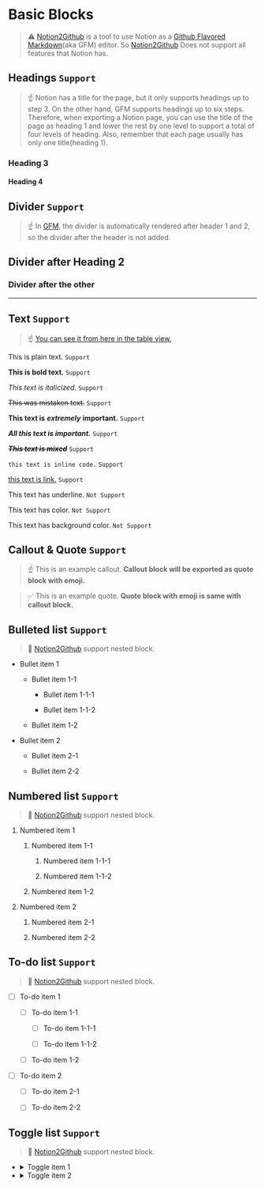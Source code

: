 # Basic Blocks

> ⚠️ [Notion2Github](https://github.com/younho9/notion2github) is a tool to use Notion as a [Github Flavored Markdown](https://github.github.com/gfm/)(aka GFM) editor.
> So [Notion2Github](https://github.com/younho9/notion2github) Does not support all features that Notion has.

## Headings `Support`

> ☝ Notion has a title for the page, but it only supports headings up to step 3. On the other hand, GFM supports headings up to six steps. Therefore, when exporting a Notion page, you can use the title of the page as heading 1 and lower the rest by one level to support a total of four levels of heading.
> Also, remember that each page usually has only one title(heading 1).

### Heading 3

#### Heading 4

## Divider `Support`

> ☝ In [GFM](https://github.github.com/gfm/), the divider is automatically rendered after header 1 and 2, so the divider after the header is not added.

## Divider after Heading 2

### Divider after the other

---

## Text `Support`

> ☝ [You can see it from here in the table view.](https://www.notion.so/younho9/5fe91726673a4121933fa10ae46a253a?v=57957dae2d4c4a809957bf39a9aa8467)

This is plain text. `Support`

**This is bold text.** `Support`

_This text is italicized._ `Support`

~~This was mistaken text.~~ `Support`

**This text is** **_extremely_** **important.** `Support`

**_All this text is important._** `Support`

~~**_This text is mixed_**~~ `Support`

`this text is inline code.` `Support`

[this text is link.](https://github.com/younho9/notion2github) `Support`

This text has underline. `Not Support`

This text has color. `Not Support`

This text has background color. `Not Support`

## Callout & Quote `Support`

> ☝ This is an example callout. **Callout block will be exported as quote block with emoji.**

> ✅ This is an example quote. **Quote block with emoji is same with callout block.**

## Bulleted list `Support`

> 🎉 [Notion2Github](https://github.com/younho9/notion2github) support nested block.

- Bullet item 1

  - Bullet item 1-1

    - Bullet item 1-1-1

    - Bullet item 1-1-2

  - Bullet item 1-2

- Bullet item 2

  - Bullet item 2-1

  - Bullet item 2-2

## Numbered list `Support`

> 🎉 [Notion2Github](https://github.com/younho9/notion2github) support nested block.

1. Numbered item 1

   1. Numbered item 1-1

      1. Numbered item 1-1-1

      1. Numbered item 1-1-2

   1. Numbered item 1-2

1. Numbered item 2

   1. Numbered item 2-1

   1. Numbered item 2-2

## To-do list `Support`

> 🎉 [Notion2Github](https://github.com/younho9/notion2github) support nested block.

- [ ] To-do item 1

  - [ ] To-do item 1-1

    - [ ] To-do item 1-1-1

    - [ ] To-do item 1-1-2

  - [ ] To-do item 1-2

- [ ] To-do item 2

  - [ ] To-do item 2-1

  - [ ] To-do item 2-2

## Toggle list `Support`

> 🎉 [Notion2Github](https://github.com/younho9/notion2github) support nested block.

- <details><summary>Toggle item 1</summary>

  - <details><summary>Toggle item 1-1</summary>

    - <details><summary>Toggle item 1-1-1</summary>

    - <details><summary>Toggle item 1-1-2</summary>

    </details>

  - <details><summary>Toggle item 1-2</summary>

  </details>

- <details><summary>Toggle item 2</summary>

  - <details><summary>Toggle item 2-1</summary>

  - <details><summary>Toggle item 2-2</summary>

  </details>
